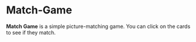 # Match-Game
**Match Game** is a simple picture-matching game. You can click on the cards to see if they match.
